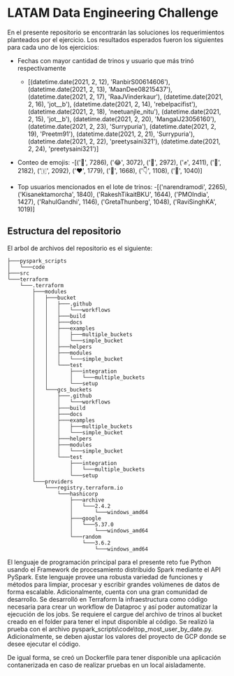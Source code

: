 # LATAM Data Engineering Challenge

En el presente repositorio se encontrarán las soluciones los requerimientos planteados por el ejercicio. 
Los resultados esperados fueron los siguientes para cada uno de los ejercicios: 

- Fechas con mayor cantidad de trinos y usuario que más trinó respectivamente
    - [(datetime.date(2021, 2, 12), 'RanbirS00614606'), (datetime.date(2021, 2, 13), 'MaanDee08215437'), (datetime.date(2021, 2, 17), 'RaaJVinderkaur'), (datetime.date(2021, 2, 16), 'jot__b'), (datetime.date(2021, 2, 14), 'rebelpacifist'), (datetime.date(2021, 2, 18), 'neetuanjle_nitu'), (datetime.date(2021, 2, 15), 'jot__b'), (datetime.date(2021, 2, 20), 'MangalJ23056160'), (datetime.date(2021, 2, 23), 'Surrypuria'), (datetime.date(2021, 2, 19), 'Preetm91'), (datetime.date(2021, 2, 21), 'Surrypuria'), (datetime.date(2021, 2, 22), 'preetysaini321'), (datetime.date(2021, 2, 24), 'preetysaini321')]

- Conteo de emojis: 
    -[('🙏', 7286), ('😂', 3072), ('🚜', 2972), ('✊', 2411), ('🌾', 2182), ('🇮', 2092), ('❤', 1779), ('🤣', 1668), ('👇', 1108), ('💚', 1040)]

- Top usuarios mencionados en el lote de trinos: 
    -[('narendramodi', 2265), ('Kisanektamorcha', 1840), ('RakeshTikaitBKU', 1644), ('PMOIndia', 1427), ('RahulGandhi', 1146), ('GretaThunberg', 1048), ('RaviSinghKA', 1019)]

## Estructura del repositorio

El arbol de archivos del repositorio es el siguiente: 
```
├───pyspark_scripts
│   └───code
├───src
└───terraform
    └───.terraform
        ├───modules
        │   ├───bucket
        │   │   ├───.github
        │   │   │   └───workflows
        │   │   ├───build
        │   │   ├───docs
        │   │   ├───examples
        │   │   │   ├───multiple_buckets
        │   │   │   └───simple_bucket
        │   │   ├───helpers
        │   │   ├───modules
        │   │   │   └───simple_bucket
        │   │   └───test
        │   │       ├───integration
        │   │       │   └───multiple_buckets
        │   │       └───setup
        │   └───gcs_buckets
        │       ├───.github
        │       │   └───workflows
        │       ├───build
        │       ├───docs
        │       ├───examples
        │       │   ├───multiple_buckets
        │       │   └───simple_bucket
        │       ├───helpers
        │       ├───modules
        │       │   └───simple_bucket
        │       └───test
        │           ├───integration
        │           │   └───multiple_buckets
        │           └───setup
        └───providers
            └───registry.terraform.io
                └───hashicorp
                    ├───archive
                    │   └───2.4.2
                    │       └───windows_amd64
                    ├───google
                    │   └───5.37.0
                    │       └───windows_amd64
                    └───random
                        └───3.6.2
                            └───windows_amd64
```
El lenguaje de programación principal para el presente reto fue Python usando el Framework de procesamiento distribuido Spark mediante el API PySpark. Este lenguaje provee una robusta variedad de funciones y métodos para limpiar, procesar y escribir grandes volúmenes de datos de forma escalable. Adicionalmente, cuenta con una gran comunidad de desarrollo.
Se desarrolló en Terraform la infraestructura como código necesaria para crear un workflow de Dataproc y así poder automatizar la ejecución de los jobs. 
Se requiere el cargue del archivo de trinos al bucket creado en el folder para tener el input disponible al código. Se realizó la prueba con el archivo pyspark_scripts\code\top_most_user_by_date.py. 
Adicionalmente, se deben ajustar los valores del proyecto de GCP donde se desee ejecutar el código. 

De igual forma, se creó un Dockerfile para tener disponible una aplicación contanerizada en caso de realizar pruebas en un local aisladamente. 